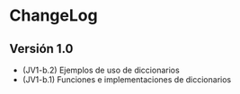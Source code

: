 # ChangeLog

## Versión 1.0

- (JV1-b.2) Ejemplos de uso de diccionarios
- (JV1-b.1) Funciones e implementaciones de diccionarios

